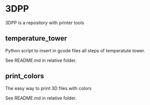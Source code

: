 # 3DPP
3DPP is a repository with printer tools

## temperature_tower

Python script to insert in gcode files all steps of temperatute tower.

See README.md in relative folder.

## print_colors

The easy way to print 3D files with colors

See README.md in relative folder.